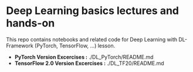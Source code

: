 # Deep Learning basics lectures and hands-on

This repo contains notebooks and related code for Deep Learning with DL-Framework (PyTorch, TensorFlow, ...) lesson.

* **PyTorch Version Excercises :** ./DL_PyTorch/README.md
* **TensorFlow 2.0 Version Excercises :** ./DL_TF20/README.md
